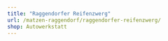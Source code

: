 ```yaml
---
title: "Raggendorfer Reifenzwerg"
url: /matzen-raggendorf/raggendorfer-reifenzwerg/
shop: Autowerkstatt
---
```

